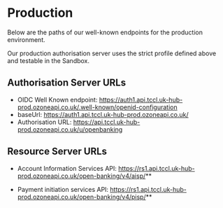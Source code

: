# Production

Below are the paths of our well-known endpoints for the production environment.

Our production authorisation server uses the strict profile defined above and testable in the Sandbox.

## Authorisation Server URLs
- OIDC Well Known endpoint: https://auth1.api.tccl.uk-hub-prod.ozoneapi.co.uk/.well-known/openid-configuration
- baseUrl: https://auth1.api.tccl.uk-hub-prod.ozoneapi.co.uk/
- Authorisation URL: https://api.tccl.uk-hub-prod.ozoneapi.co.uk/u/openbanking

## Resource Server URLs
- Account Information Services API: https://rs1.api.tccl.uk-hub-prod.ozoneapi.co.uk/open-banking/v4/aisp/**

- Payment initiation services API: https://rs1.api.tccl.uk-hub-prod.ozoneapi.co.uk/open-banking/v4/pisp/**